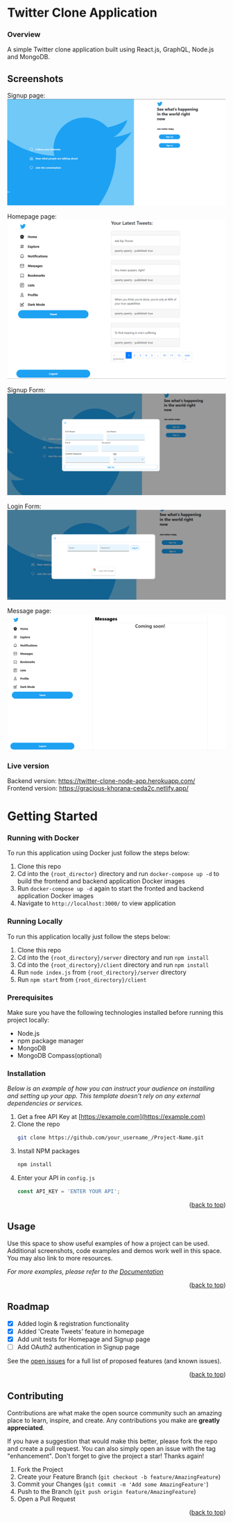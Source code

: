 # Twitter Clone Application 

### Overview 
A simple Twitter clone application built using React.js, GraphQL, Node.js and MongoDB. 

## Screenshots 
Signup page:
![Signup page](/screenshots/signup_image1_new.png)

Homepage page:
![Homepage](/screenshots/homepage_image2.png)

Signup Form:
![Signup page](/screenshots/signup_image2_signupform.png)

Login Form:
![Login page](/screenshots/signup_image3_loginForm.png)

Message page:
![Message page](/screenshots/messages_image1.png)

### Live version  
Backend version: https://twitter-clone-node-app.herokuapp.com/  
Frontend version: https://gracious-khorana-ceda2c.netlify.app/  

# Getting Started
  
### Running with Docker 
To run this application using Docker just follow the steps below:
1. Clone this repo 
2. Cd into the ```{root_director}``` directory and run ```docker-compose up -d``` to 
   build the frontend and backend application Docker images 
3. Run ```docker-compose up -d``` again to start the fronted and backend application 
   Docker images
4. Navigate to ```http://localhost:3000/``` to view application 

### Running Locally 
To run this application locally just follow the steps below:
1. Clone this repo 
2. Cd into the ```{root_directory}/server``` directory and run ```npm install```
3. Cd into the ```{root_directory}/client``` directory and run ```npm install```
4. Run ```node index.js``` from ```{root_directory}/server``` directory 
5. Run ```npm start``` from ```{root_directory}/client``` 


### Prerequisites

Make sure you have the following technologies installed before running this project locally:
* Node.js
* npm package manager 
* MongoDB
* MongoDB Compass(optional)

### Installation

_Below is an example of how you can instruct your audience on installing and setting up your app. This template doesn't rely on any external dependencies or services._

1. Get a free API Key at [https://example.com](https://example.com)
2. Clone the repo
   ```sh
   git clone https://github.com/your_username_/Project-Name.git
   ```
3. Install NPM packages
   ```sh
   npm install
   ```
4. Enter your API in `config.js`
   ```js
   const API_KEY = 'ENTER YOUR API';
   ```

<p align="right">(<a href="#top">back to top</a>)</p>



<!-- USAGE EXAMPLES -->
## Usage

Use this space to show useful examples of how a project can be used. Additional screenshots, code examples and demos work well in this space. You may also link to more resources.

_For more examples, please refer to the [Documentation](https://example.com)_

<p align="right">(<a href="#top">back to top</a>)</p>

## Roadmap

- [x] Added login & registration functionality
- [x] Added 'Create Tweets' feature in homepage 
- [x] Add unit tests for Homepage and Signup page
- [ ] Add OAuth2 authentication in Signup page

See the [open issues](https://github.com/othneildrew/Best-README-Template/issues) for a full list of proposed features (and known issues).

<p align="right">(<a href="#top">back to top</a>)</p>



<!-- CONTRIBUTING -->
## Contributing

Contributions are what make the open source community such an amazing place to learn, inspire, and create. Any contributions you make are **greatly appreciated**.

If you have a suggestion that would make this better, please fork the repo and create a pull request. You can also simply open an issue with the tag "enhancement".
Don't forget to give the project a star! Thanks again!

1. Fork the Project
2. Create your Feature Branch (`git checkout -b feature/AmazingFeature`)
3. Commit your Changes (`git commit -m 'Add some AmazingFeature'`)
4. Push to the Branch (`git push origin feature/AmazingFeature`)
5. Open a Pull Request

<p align="right">(<a href="#top">back to top</a>)</p>


